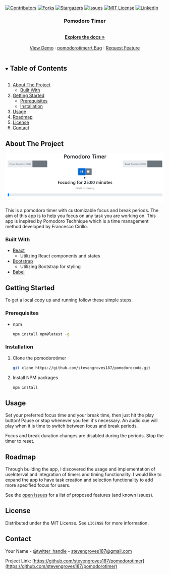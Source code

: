 <!--
*** Thanks for checking out the Best-README-Template. If you have a suggestion
*** that would make this better, please fork the pomodorotimer and create a pull request
*** or simply open an issue with the tag "enhancement".
*** Thanks again! Now go create something AMAZING! :D
***
***
***
*** To avoid retyping too much info. Do a search and replace for the following:
*** stevengroves187, pomodorotimer, twitter_handle, stevengroves187@gmail.com, Pomodoro Timer, project_description
-->



<!-- PROJECT SHIELDS -->
<!--
*** I'm using markdown "reference style" links for readability.
*** Reference links are enclosed in brackets [ ] instead of parentheses ( ).
*** See the bottom of this document for the declaration of the reference variables
*** for contributors-url, forks-url, etc. This is an optional, concise syntax you may use.
*** https://www.markdownguide.org/basic-syntax/#reference-style-links
-->
[![Contributors][contributors-shield]][contributors-url]
[![Forks][forks-shield]][forks-url]
[![Stargazers][stars-shield]][stars-url]
[![Issues][issues-shield]][issues-url]
[![MIT License][license-shield]][license-url]
[![LinkedIn][linkedin-shield]][linkedin-url]



  <h3 align="center">Pomodoro Timer</h3>

  <p align="center">
    <br />
    <a href="https://github.com/stevengroves187/pomodorotimer"><strong>Explore the docs »</strong></a>
    <br />
    <br />
    <a href="https://github.com/stevengroves187/pomodorotimer">View Demo</a>
    ·
    <a href="https://github.com/stevengroves187/pomodorotimer/issues">pomodorotimerrt Bug</a>
    ·
    <a href="https://github.com/stevengroves187/pomodorotimer/issues">Request Feature</a>
  </p>
</p>



<!-- TABLE OF CONTENTS -->
<details open="open">
  <summary><h2 style="display: inline-block">Table of Contents</h2></summary>
  <ol>
    <li>
      <a href="#about-the-project">About The Project</a>
      <ul>
        <li><a href="#built-with">Built With</a></li>
      </ul>
    </li>
    <li>
      <a href="#getting-started">Getting Started</a>
      <ul>
        <li><a href="#prerequisites">Prerequisites</a></li>
        <li><a href="#installation">Installation</a></li>
      </ul>
    </li>
    <li><a href="#usage">Usage</a></li>
    <li><a href="#roadmap">Roadmap</a></li>
    <li><a href="#license">License</a></li>
    <li><a href="#contact">Contact</a></li>
  </ol>
</details>



<!-- ABOUT THE PROJECT -->
## About The Project

![Project Screenshot](./pomodoro-screenshot.jpg?raw=true "Pomodoro Screenshot")

This is a pomodoro timer with customizable focus and break periods. The aim of this app is to help you focus on any task you are working on. This app is inspired by Pomodoro Technique which is a time management method developed by Francesco Cirillo. 


### Built With

* <a href="https://reactjs.org/">React</a>
  <ul>
  <li> Utilizing React components and states</li>
  </ul>
* <a href="https://getbootstrap.com/">Bootstrap</a>
  <ul>
  <li> Utilizing Bootstrap for styling</li>
  </ul>
* <a href="https://babeljs.io/">Babel</a>



<!-- GETTING STARTED -->
## Getting Started

To get a local copy up and running follow these simple steps.

### Prerequisites

* npm
  ```sh
  npm install npm@latest -g
  ```

### Installation

1. Clone the pomodorotimer
   ```sh
   git clone https://github.com/stevengroves187/pomodorocode.git
   ```
2. Install NPM packages
   ```sh
   npm install
   ```



<!-- USAGE EXAMPLES -->
## Usage

Set your preferred focus time and your break time, then just hit the play button! Pause or stop whenever you feel it's necessary. An audio cue will play when it is time to switch between focus and break periods. 

Focus and break duration changes are disabled during the periods. Stop the timer to reset.



<!-- ROADMAP -->
## Roadmap

Through building the app, I discovered the usage and implementation of useInterval and integration of timers and timing functionality.
I would like to expand the app to have task creation and selection functionality to add more specified focus for users.

See the [open issues](https://github.com/stevengroves187/pomodorotimer/issues) for a list of proposed features (and known issues).


<!-- LICENSE -->
## License

Distributed under the MIT License. See `LICENSE` for more information.



<!-- CONTACT -->
## Contact

Your Name - [@twitter_handle](https://twitter.com/twitter_handle) - stevengroves187@gmail.com

Project Link: [https://github.com/stevengroves187/pomodorotimer](https://github.com/stevengroves187/pomodorotimer)





<!-- MARKDOWN LINKS & IMAGES -->
<!-- https://www.markdownguide.org/basic-syntax/#reference-style-links -->
[contributors-shield]: https://img.shields.io/github/contributors/stevengroves187/pomodorotimer.svg?style=for-the-badge
[contributors-url]: https://github.com/stevengroves187/pomodorotimer/graphs/contributors
[forks-shield]: https://img.shields.io/github/forks/stevengroves187/pomodorotimer.svg?style=for-the-badge
[forks-url]: https://github.com/stevengroves187/pomodorotimer/network/members
[stars-shield]: https://img.shields.io/github/stars/stevengroves187/pomodorotimer.svg?style=for-the-badge
[stars-url]: https://github.com/stevengroves187/pomodorotimer/stargazers
[issues-shield]: https://img.shields.io/github/issues/stevengroves187/pomodorotimer.svg?style=for-the-badge
[issues-url]: https://github.com/stevengroves187/pomodorotimer/issues
[license-shield]: https://img.shields.io/github/license/stevengroves187/pomodorotimer.svg?style=for-the-badge
[license-url]: https://github.com/stevengroves187/pomodorotimer/blob/master/LICENSE.txt
[linkedin-shield]: https://img.shields.io/badge/-LinkedIn-black.svg?style=for-the-badge&logo=linkedin&colorB=555
[linkedin-url]: https://linkedin.com/in/stevengroves187
